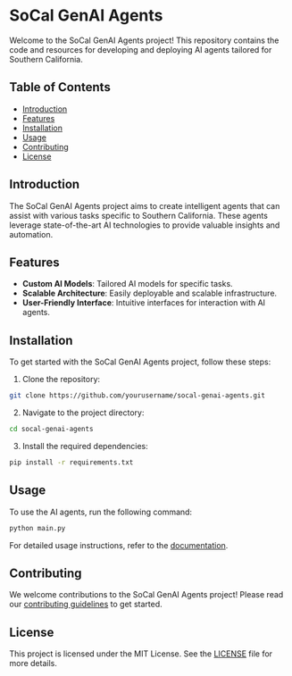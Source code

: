 # SoCal GenAI Agents

Welcome to the SoCal GenAI Agents project! This repository contains the code and resources for developing and deploying AI agents tailored for Southern California.

## Table of Contents

- [Introduction](#introduction)
- [Features](#features)
- [Installation](#installation)
- [Usage](#usage)
- [Contributing](#contributing)
- [License](#license)

## Introduction

The SoCal GenAI Agents project aims to create intelligent agents that can assist with various tasks specific to Southern California. These agents leverage state-of-the-art AI technologies to provide valuable insights and automation.

## Features

- **Custom AI Models**: Tailored AI models for specific tasks.
- **Scalable Architecture**: Easily deployable and scalable infrastructure.
- **User-Friendly Interface**: Intuitive interfaces for interaction with AI agents.

## Installation

To get started with the SoCal GenAI Agents project, follow these steps:

1. Clone the repository:
  ```bash
  git clone https://github.com/yourusername/socal-genai-agents.git
  ```
2. Navigate to the project directory:
  ```bash
  cd socal-genai-agents
  ```
3. Install the required dependencies:
  ```bash
  pip install -r requirements.txt
  ```

## Usage

To use the AI agents, run the following command:

```bash
python main.py
```

For detailed usage instructions, refer to the [documentation](docs/USAGE.md).

## Contributing

We welcome contributions to the SoCal GenAI Agents project! Please read our [contributing guidelines](CONTRIBUTING.md) to get started.

## License

This project is licensed under the MIT License. See the [LICENSE](LICENSE) file for more details.